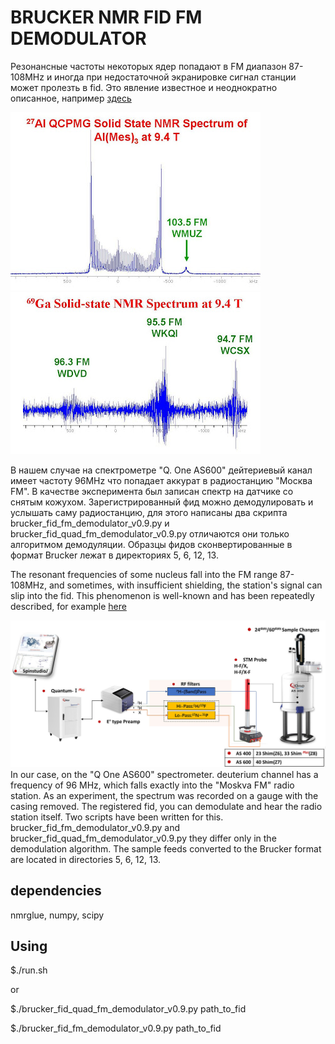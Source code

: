 # BRUCKER NMR FID FM DEMODULATOR
Резонансные частоты некоторых ядер попадают в FM диапазон 87-108MHz и иногда при недостаточной экранировке сигнал станции может пролезть в fid. Это явление известное и неоднократно описанное, например [здесь](https://u-of-o-nmr-facility.blogspot.com/2008/05/interference-from-fm-radio-stations.html)


![27Al](radio1.jpg)
![69Ga](radio2.jpg)


В нашем случае на спектрометре "Q. One AS600" дейтериевый канал имеет частоту 96MHz что попадает аккурат в радиостанцию "Москва FM". В качестве эксперимента был записан спектр на датчике со снятым кожухом. Зарегистрированный фид можно демодулировать и услышать саму радиостанцию, для этого написаны два скрипта brucker_fid_fm_demodulator_v0.9.py и brucker_fid_quad_fm_demodulator_v0.9.py отличаются они только алгоритмом демодуляции. Образцы фидов сконвертированные в формат Brucker лежат в директориях 5, 6, 12, 13.


The resonant frequencies of some nucleus fall into the FM range 87-108MHz, and sometimes, with insufficient shielding, the station's signal can slip into the fid. This phenomenon is well-known and has been repeatedly described, for example [here](https://u-of-o-nmr-facility.blogspot.com/2008/05/interference-from-fm-radio-stations.html )


![Q ONE NMR spectrometr](Q-One-platform-NMR-Complete-Systems-Full.jpg)
In our case, on the "Q One AS600" spectrometer.  deuterium channel has a frequency of 96 MHz, which falls exactly into the "Moskva FM" radio station. As an experiment, the spectrum was recorded on a gauge with the casing removed. The registered fid, you can demodulate and hear the radio station itself. Two scripts have been written for this. brucker_fid_fm_demodulator_v0.9.py and brucker_fid_quad_fm_demodulator_v0.9.py they differ only in the demodulation algorithm. The sample feeds converted to the Brucker format are located in directories 5, 6, 12, 13.


## dependencies
nmrglue, numpy, scipy


## Using
$./run.sh


or


$./brucker_fid_quad_fm_demodulator_v0.9.py path_to_fid


$./brucker_fid_fm_demodulator_v0.9.py path_to_fid
